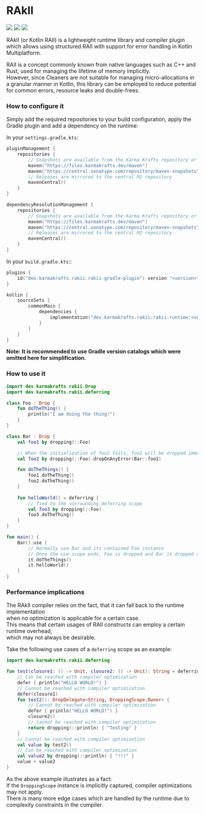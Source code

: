 # RAkII

[![](https://git.karmakrafts.dev/kk/rakii/badges/master/pipeline.svg)](https://git.karmakrafts.dev/kk/rakii/-/pipelines)
[![](https://img.shields.io/maven-metadata/v?metadataUrl=https%3A%2F%2Fcentral.sonatype.com%2Fpublish%2Fstaging%2Fmaven2%2Fdev%2Fkarmakrafts%2Frakii%2Frakii-runtime%2Fmaven-metadata.xml
)](https://git.karmakrafts.dev/kk/rakii/-/packages)
[![](https://img.shields.io/maven-metadata/v?metadataUrl=https%3A%2F%2Fcentral.sonatype.com%2Frepository%2Fmaven-snapshots%2Fdev%2Fkarmakrafts%2Frakii%2Frakii-runtime%2Fmaven-metadata.xml
)](https://git.karmakrafts.dev/kk/rakii/-/packages)

RAkII (or Kotlin RAII) is a lightweight runtime library and compiler plugin
which allows using structured RAII with support for error handling in Kotlin Multiplatform.

RAII is a concept commonly known from native languages such as C++ and Rust,
used for managing the lifetime of memory implicitly.  
However, since Cleaners are not suitable for managing micro-allocations in
a granular manner in Kotlin, this library can be employed to reduce potential for
common errors, resource leaks and double-frees.

### How to configure it

Simply add the required repositories to your build configuration, apply the
Gradle plugin and add a dependency on the runtime:

In your `settings.gradle.kts`:

```kotlin
pluginManagement {
    repositories {
        // Snapshots are available from the Karma Krafts repository or Maven Central Snapshots
        maven("https://files.karmakrafts.dev/maven")
        maven("https://central.sonatype.com/repository/maven-snapshots")
        // Releases are mirrored to the central M2 repository
        mavenCentral()
    }
}

dependencyResolutionManagement {
    repositories {
        // Snapshots are available from the Karma Krafts repository or Maven Central Snapshots
        maven("https://files.karmakrafts.dev/maven")
        maven("https://central.sonatype.com/repository/maven-snapshots")
        // Releases are mirrored to the central M2 repository
        mavenCentral()
    }
}
```

In your `build.gradle.kts`::

```kotlin
plugins {
    id("dev.karmakrafts.rakii.rakii-gradle-plugin") version "<version>"
}

kotlin {
    sourceSets {
        commonMain {
            dependencies {
                implementation("dev.karmakrafts.rakii:rakii-runtime:<version>")
            }
        }
    }
}
```

**Note: It is recommended to use Gradle version catalogs which were omitted here for simplification.**

### How to use it

```kotlin
import dev.karmakrafts.rakii.Drop
import dev.karmakrafts.rakii.deferring

class Foo : Drop {
    fun doTheThing() {
        println("I am doing the thing!")
    }
}

class Bar : Drop {
    val foo1 by dropping(::Foo)

    // When the initialization of foo2 fails, foo1 will be dropped immediately
    val foo2 by dropping(::Foo).dropOnAnyError(Bar::foo1)

    fun doTheThings() {
        foo1.doTheThing()
        foo2.doTheThing()
    }
    
    fun helloWorld() = deferring {
        // Tied to the surrounding deferring scope
        val foo3 by dropping(::Foo)
        foo3.doTheThing()
    }
}

fun main() {
    Bar().use {
        // Normally use Bar and its contained Foo instance
        // Once the use-scope ends, Foo is dropped and Bar is dropped afterward
        it.doTheThings()
        it.helloWorld()
    }
}
```

### Performance implications

The RAkII compiler relies on the fact, that it can fall back to the runtime implementation  
when no optimization is applicable for a certain case.  
This means that certain usages of RAII constructs can employ a certain runtime overhead,  
which may not always be desirable.

Take the following use cases of a `deferring` scope as an example:

```kotlin
import dev.karmakrafts.rakii.deferring

fun test(closure1: () -> Unit, closure2: () -> Unit): String = deferring {
    // Can be reached with compiler optimization
    defer { println("HELLO WORLD!") }
    // Cannot be reached with compiler optimization
    defer(closure1)
    fun test2(): DropDelegate<String, DroppingScope.Owner> {
        // Cannot be reached with compiler optimization
        defer { println("HELLO WORLD!") }
        closure2()
        // Cannot be reached with compiler optimization
        return dropping(::println) { "Testing" }
    }
    // Cannot be reached with compiler optimization
    val value by test2()
    // Can be reached with compiler optimization
    val value2 by dropping(::println) { "!!!" }
    value + value2
}
```

As the above example illustrates as a fact:  
If the `DroppingScope` instance is implicitly captured, compiler optimizations may not apply.  
There is many more edge cases which are handled by the runtime due to complexity constraints in the compiler.
